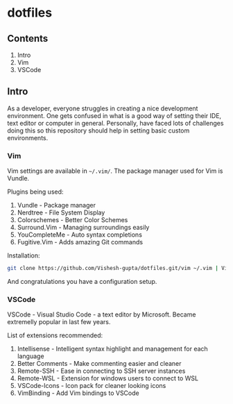 # dotfiles

## Contents
1. Intro
2. Vim
3. VSCode


## Intro
As a developer, everyone struggles in creating a nice development environment. One gets confused in what is a good way of setting their IDE, text editor or computer in general. Personally, have faced lots of challenges doing this so this repository should help in setting basic custom environments.

### Vim

Vim settings are available in `~/.vim/`. The package manager used for Vim is Vundle.

Plugins being used:
1. Vundle - Package manager
2. Nerdtree - File System Display
3. Colorschemes - Better Color Schemes
4. Surround.Vim - Managing surroundings easily
5. YouCompleteMe - Auto syntax completions
6. Fugitive.Vim - Adds amazing Git commands

Installation:
```sh
git clone https://github.com/Vishesh-gupta/dotfiles.git/vim ~/.vim | Vi +PluginInstall +qall
```
And congratulations you have a configuration setup.


### VSCode
VSCode - Visual Studio Code - a text editor by Microsoft. Became extremelly popular in last few years. 

List of extensions recommended:
1. Intellisense - Intelligent syntax highlight and management for each language
2. Better Comments - Make commenting easier and cleaner
3. Remote-SSH - Ease in connecting to SSH server instances
4. Remote-WSL - Extension for windows users to connect to WSL
5. VSCode-Icons - Icon pack for cleaner looking icons
6. VimBinding - Add Vim bindings to VSCode

